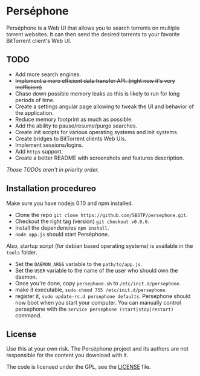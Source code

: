 # Perséphone

Perséphone is a Web UI that allows you to search torrents on multiple torrent websites. It can then send the desired torrents to your favorite BitTorrent client's Web UI.

## TODO
* Add more search engines.
* ~~Implement a more efficient data transfer API. (right now it's very inefficient)~~
* Chase down possible memory leaks as this is likely to run for long periods of time.
* Create a settings angular page allowing to tweak the UI and behavior of the application.
* Reduce memory footprint as much as possible.
* Add the ability to pause/resume/purge searches.
* Create init scripts for various operating systems and init systems.
* Create bridges to BitTorrent clients Web UIs.
* Implement sessions/logins.
* Add `https` support.
* Create a better README with screenshots and features description.

*Those TODOs aren't in priority order.*

## Installation procedureo
Make sure you have nodejs 0.10 and npm installed.
* Clone the repo `git clone https://github.com/SBSTP/persephone.git`.
* Checkout the right tag (version) `git checkout v0.0.0`.
* Install the dependencies `npm install`.
* `node app.js` should start Perséphone.

Also, startup script (for debian based operating systems) is available in the `tools` folder.
* Set the `DAEMON_ARGS` variable to the `path/to/app.js`.
* Set the `USER` variable to the name of the user who should own the daemon.
* Once you're done, copy `persephone.sh` to `/etc/init.d/persephone`.
* make it executable, `sudo chmod 755 /etc/init.d/persephone`.
* register it, `sudo update-rc.d persephone defaults`.
Perséphone should now boot when you start your computer. You can manually control persephone with the `service persephone (start|stop|restart)` command.

## License
Use this at your own risk. The Perséphone project and its authors are not responsible for the content you download with it.

The code is licensed under the GPL, see the [LICENSE](LICENSE) file.

